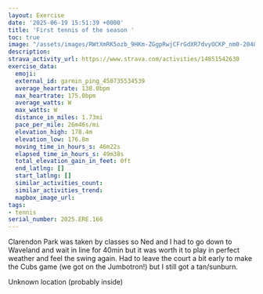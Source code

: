 ```yaml
---
layout: Exercise
date: '2025-06-19 15:51:39 +0000'
title: 'First tennis of the season '
toc: true
image: "/assets/images/RWtXmRK5ozb_9HKm-ZGgpRwjCFrGdXR7dvyOCKP_nm0-2048x1536.jpg.jpeg"
description:
strava_activity_url: https://www.strava.com/activities/14851542630
exercise_data:
  emoji:
  external_id: garmin_ping_450735534539
  average_heartrate: 138.0bpm
  max_heartrate: 175.0bpm
  average_watts: W
  max_watts: W
  distance_in_miles: 1.73mi
  pace_per_mile: 26m46s/mi
  elevation_high: 178.4m
  elevation_low: 176.8m
  moving_time_in_hours_s: 46m22s
  elapsed_time_in_hours_s: 49m38s
  total_elevation_gain_in_feet: 0ft
  end_latlng: []
  start_latlng: []
  similar_activities_count:
  similar_activities_trend:
  mapbox_image_url:
tags:
- tennis
serial_number: 2025.ERE.166
---
```

Clarendon Park was taken by classes so Ned and I had to go down to Waveland and wait in line for 40min but it was worth it to play in perfect weather and feel the swing again. Had to leave the court a bit early to make the Cubs game (we got on the Jumbotron!) but I still got a tan/sunburn.

Unknown location (probably inside)
